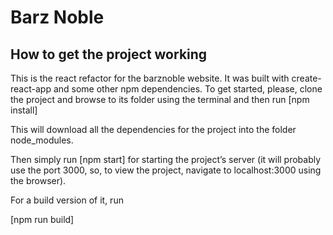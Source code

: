 # Barz Noble 

## How to get the project working

This is the react refactor for the barznoble website. It was built with create-react-app and some other npm dependencies. 
To get started, please, clone the project and browse to its folder using the terminal and then run 
[npm install]

This will download all the dependencies for the project into the folder node_modules. 

Then simply run [npm start] for starting the project’s server (it will probably use the port 3000, so, to view the project, navigate to localhost:3000 using the browser). 


For a build version of it, run 

[npm run build] 



